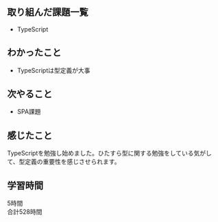 ## 取り組んだ課題一覧
- TypeScript

## わかったこと
- TypeScriptは型定義が大事

## 次やること
- SPA課題

## 感じたこと
TypeScriptを勉強し始めました。ひたすら型に関する勉強をしている気がして、型定義の重要性を感じさせられます。

## 学習時間
5時間<br />
合計528時間